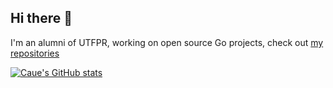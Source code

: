 ## Hi there 👋

I'm an alumni of UTFPR, working on open source Go projects, check out [my repositories](https://github.com/f01c33?tab=repositories)

[![Caue's GitHub stats](https://github-readme-stats.vercel.app/api?username=f01c33)](https://github.com/f01c33/github-readme-stats)
<!--
**f01c33/f01c33** is a ✨ _special_ ✨ repository because its `README.md` (this file) appears on your GitHub profile.

Here are some ideas to get you started:

- 🔭 I’m currently working on ...
- 🌱 I’m currently learning ...
- 👯 I’m looking to collaborate on ...
- 🤔 I’m looking for help with ...
- 💬 Ask me about ...
- 📫 How to reach me: ...
- 😄 Pronouns: ...
- ⚡ Fun fact: ...
-->
